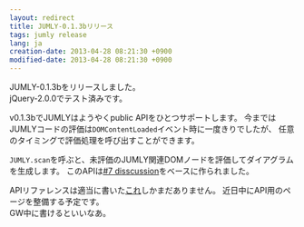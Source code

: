 ```yaml
---
layout: redirect
title: JUMLY-0.1.3bリリース
tags: jumly release
lang: ja
creation-date: 2013-04-28 08:21:30 +0900
modified-date: 2013-04-28 08:21:30 +0900
---
```

JUMLY-0.1.3bをリリースしました。  
jQuery-2.0.0でテスト済みです。

v0.1.3bでJUMLYはようやくpublic APIをひとつサポートします。
今まではJUMLYコードの評価は`DOMContentLoaded`イベント時に一度きりでしたが、
任意のタイミングで評価処理を呼び出すことができます。

`JUMLY.scan`を呼ぶと、未評価のJUMLY関連DOMノードを評価してダイアグラムを生成します。
このAPIは[#7 disscussion](https://github.com/tmtk75/jumly/pull/7)をベースに作られました。

APIリファレンスは適当に書いた[これ](http://jumly.herokuapp.com/reference#_api)しかまだありません。
近日中にAPI用のページを整備する予定です。  
GW中に書けるといいなあ。
